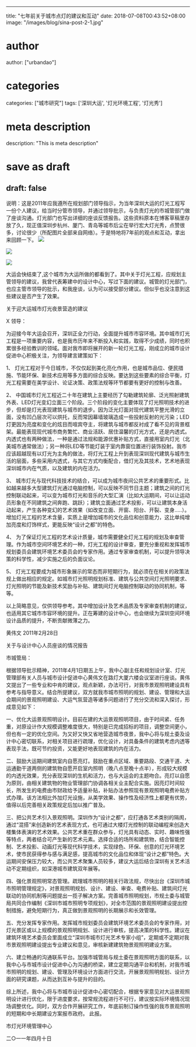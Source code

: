 
---
title: "七年前关于城市点灯的建议和互动"
date: 2018-07-08T00:43:52+08:00
image: "/images/blog/sina-post-2-1.jpg"
# author
author: ["urbandao"]
# categories
categories: ["城市研究"]
tags: ['深圳大运', '灯光环境工程', '灯光秀']
# meta description
description: "This is meta description"
# save as draft
draft: false
---

说明：这是2011年应我遵所在规划部门领导指示，为当年深圳大运的灯光工程写一份个人建议，给当时分管市领导，并通过领导批示，与负责灯光的市城管部门做了座谈沟通。灯光部门也写出详细的座谈反馈报告。这些资料原本在博客草稿里存放了久，现正值深圳步杭州、厦门、青岛等城市后尘在举行宏大灯光秀，点赞很多，讨论很少（所配图片全部来自网络）。于是特地将7年前的观点和互动，拿出来回顾一下。
![](/images/blog/sina-post-2-1.jpg)

![](/images/blog/sina-post-2-2.jpg)

![](/images/blog/sina-post-2-3.jpg)

大运会快结束了,这个城市为大运所做的都看到了。其中关于灯光工程，应规划主管领导的建议，我曾代表筹建中的设计中心，写过下面的建议。城管的灯光部门，也应主管市领导的批示，和我座谈，认为可以接受部分建议。但似乎也没注意到这些建议是否产生了效果。

关于迎大运城市灯光夜景营造的建议

X 领导：

为迎接今年大运会召开，深圳正全力行动，全面提升城市市容环境。其中城市灯光工程是一项重要内容，也是我市历年来不断投入和实践，取得不少成绩，同时也积累很多经验教训的领域。面对我市即将展开的新一轮灯光工程，刚成立的城市设计促进中心积极关注，为领导建言建策如下：

1、
灯光工程对于今日城市，不仅仅起到美化亮化作用，也是城市品位、便民措施、节能环保、新技术应用等多方面的综合反映。要达到这些要素的综合平衡，灯光工程需要在美学设计、论证决策、政策法规等环节都要有更好的控制与改善。

2、
中国城市灯光工程近二十年在建筑上主要经历了勾勒建筑轮廓、泛光照射建筑外表、LED灯光变幻立面三个阶段。三个阶段的变化主要体现了灯光照明技术的进步，但却是灯光表现建筑与城市的退步。因为泛光灯面对现代建筑平整光滑的立面，没有凹凸层次可以烘托，反而常因幕墙玻璃造成一些投射反射的光污染；LED灯更因为亮度和变化的炫目而喧宾夺主，将建筑与城市都反衬成了看不见的背景框架。最能表现现代城市商务繁忙、商业活跃、居住温馨的灯光方式，还是内透式。内透式也有两种做法，一种是通过法规和能源优惠补贴方式，直接用室内灯光（北美城市通常做法）；另一种将LED等节能灯装于室内靠窗位置进行装饰投射。我市应该超越现有以灯光为主角的做法，将灯光工程上升到表现深圳现代建筑与城市生活的层面，多些采用内透式，与其它方式均衡配合，借灯光及其技术，艺术地表现深圳城市内在气质，以及建筑的内在活力。

3、
城市灯光与现代科技技术的结合，可以成为城市夜间公共艺术的重要形式。比如越来越多大型建筑灯光通过电脑控制，可以反映不同节日主题；建筑之间的灯光控制联动起来，可以变为城市灯光和音乐的大型汇演（比如大运期间，可以让运动员形象在不同建筑之间奔跑、跳跃）；建筑立面通过艺术投影，可以让建筑本身活动起来，产生各种变幻的艺术效果（如改变立面、开窗、阳台、开裂、变身…..）。增加灯光工程的艺术含量，实质上是增加城市的文化品位和创意能力，这比单纯增加亮度和灯饰样式，更能反映“设计之都”的特色。

4、
为了保证灯光工程的艺术设计质量，城市需要健全灯光工程的规划及审查管理。作为城市空间环境艺术的一种，灯光工程的设计审查，要充分重视和发挥城市规划委员会建筑环境艺术委员会的专家作用。通过专家审查机制，可以提升领导决策的科学性，减少实施之后的负面议论。

5、
灯光工程要成为城市形象展示的常态而非短期行为，就必须在在相关的政策法规上做出相应的规定。如城市灯光照明规划标准、建筑与公共空间灯光照明要求、灯光照明的节能及新技术奖励与补贴、建筑间灯光电脑控制联动的协同机制，等等。

以上简略意见，仅供领导参考。其中增加设计及艺术品质及专家审查机制的建议，也适用其它城市市容环境的提升。正在筹建的设计中心，也会继续为深圳空间环境设计品质的提升，不断贡献微薄之力。

黄伟文
2011年2月28日

关于与设计中心人员座谈的情况报告

市城管局：

根据领导批示精神，2011年4月1日期五上午，我中心副主任和规划设计室、灯光管理部有关人员与城市设计促进中心黄伟文在路灯大厦六楼会议室进行座谈。黄伟文提出了一些专业和中肯的建议，观点新颖，办法可行，对我市景观照明建设具有参考与指导意义。结合所提建议，双方就我市城市照明的规划、建设、管理和大运会期间的景观照明建设、大运气氛营造等诸多问题进行了充分交流和深入探讨，形成意见如下：

一、优化大运景观照明设计。目前在建的大运景观照明项目，由于时间紧、任务重，对原设计作大规模调整难度很大，特别是已完成招标的项目，调整空间更小，但也有一定的优化空间。为又好又快又省地营造城市夜景，我中心将与规土委及设计中心密切联系，对相关项目进行疏理，优化设计，对具备条件的建筑考虑内透等表现手法，既可节约投资，又能更好地表现建筑的内在活力。

二、鼓励大运期间建筑室内自愿亮灯。鼓励在重点区域、重要路段、交通干道、大运通勤干道两侧的建筑物自愿开启室内照明（晚八点至晚十点半），形成较大规模的内透光效果，充分表现深圳的生机和活力，也与大运会的主题吻合。亮灯以自愿为原则，由相关建筑物的物业管理部门协调各相关业主配合实施。因亮灯时间较长，所发生的电费由市财政给予适量补贴，补贴办法参照现有景观照明电费补贴方式办理。该方法相比外加灯光设施，从美学效果、操作性及经济性上都更有优势，值得以后完善相关政策规定后加以推广普及。

三、把公共艺术引入景观照明。深圳作为“设计之都”，应打通各艺术类别的隔阂，通过“混搭”来创造新的艺术表现方式，也可通过大楼灯光控制的联动编程来创造大楼集体表演的艺术效果。公共艺术重在群众参与，灯光具有动态、实时、趣味性强等特点，两者结合可产生新的艺术元素。选择合适的场所和建筑物，结合智能控制、艺术投影、动画灯光等现代科学技术，实现绿色、环保、创意的灯光环境艺术，使市民获得参与感与满足感，提高城市的文化品位和体现“设计之都”特色。大运期间安保压力较大，而公共艺术聚集人员较多，建议大运后结合深圳有关艺术活动不定期组织，如深港城市建筑双年展等。

四、强化景观照明常态管理。疏理城市照明的相关行政法规，尽快出台《深圳市城市照明管理规定》，对景观照明规划、设计、建设、审查、电费补贴、建筑间灯光联动的协同机制等问题提出一揽子解决方案。完善城市照明规划，市规土委与城管局共同合作编制《深圳市城市照明专项规划》，对全市范围的景观照明建设提出控制措施，避免短期行为，真正做到景观照明的长期展示和长效管理。

五、充分发挥专家作用。发挥城市规划委员会建筑环境艺术委员会的专家作用，对灯光景区或以上规模的景观照明规划、设计进行审核，提高决策的科学性。建议在建筑环境艺术委员会里面成立“深圳市城市灯光艺术专家小组”，定期或不定期对我市景观照明建设提出专业建议和意见，审核新建建筑物景观照明建设方案。

六、建立畅通的沟通联系平台。加强市城管局与规土委在景观照明方面的联系，以我中心与市城市设计促进中心为沟通的桥梁，建立定期沟通平台和机制，对我市城市照明的规划、建设、管理及环境设计方面进行交流，开展景观照明规划、设计方面的研究课题，从而达到互补与提升的目的。

综上所述，我中心将与市城市设计促进中心密切配合，根据专家意见对大运景观照明设计进行优化，限于进度要求，按常规流程进行不可行，建议按实际环境情况现场调整优化。同时，双方合作开展研究工作，年底前制订操作性强的我市景观照明的短期和中长期建设方案报市政府。
此报。

 市灯光环境管理中心

  二&#9675;一一年四月十日
